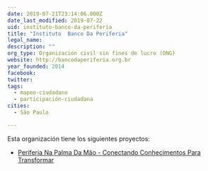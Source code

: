 ```yaml
---
date: 2019-07-21T23:14:06.000Z
date_last_modified: 2019-07-22
uid: instituto-banco-da-periferia
title: "Instituto  Banco Da Periferia"
legal_name: 
description: ""
org_type: Organización civil sin fines de lucro (ONG)
website: http://bancodaperiferia.org.br
year_founded: 2014
facebook: 
twitter: 
tags:
  - mapeo-ciudadano
  - participación-ciudadana
cities: 
  - São Paulo

---
```


Esta organización tiene los siguientes proyectos:

- [Periferia Na Palma Da Mão - Conectando Conhecimentos Para Transformar](/i/periferia-na-palma-da-mão-conectando-conhecimentos-para-transformar.html)
